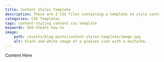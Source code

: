 ```yaml
---
title: Content Styles Template
description: These are 2 CSS files containing a template to style content. The first contains some default styling while the other is blank.
categories: CSS Templates
tags: content-styling content css template
keywords: SEO Cheats how-to
image:
    path: /assets/blog-posts/content-styles-template/image.jpg
    alt: black and white image of a glasses icon with a mustache.
---
```

Content Here